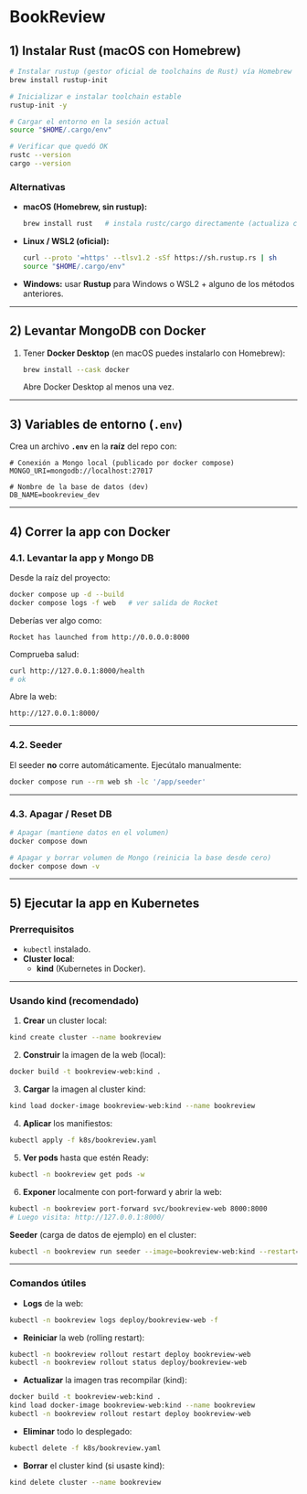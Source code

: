# BookReview

## 1) Instalar Rust (macOS con Homebrew)

```bash
# Instalar rustup (gestor oficial de toolchains de Rust) vía Homebrew
brew install rustup-init

# Inicializar e instalar toolchain estable
rustup-init -y

# Cargar el entorno en la sesión actual
source "$HOME/.cargo/env"

# Verificar que quedó OK
rustc --version
cargo --version
```

### Alternativas
- **macOS (Homebrew, sin rustup):**
  ```bash
  brew install rust   # instala rustc/cargo directamente (actualiza con brew upgrade)
  ```
- **Linux / WSL2 (oficial):**
  ```bash
  curl --proto '=https' --tlsv1.2 -sSf https://sh.rustup.rs | sh
  source "$HOME/.cargo/env"
  ```
- **Windows:** usar **Rustup** para Windows o WSL2 + alguno de los métodos anteriores.

---

## 2) Levantar MongoDB con Docker
1. Tener **Docker Desktop** (en macOS puedes instalarlo con Homebrew):
   ```bash
   brew install --cask docker
   ```
   Abre Docker Desktop al menos una vez.

---

## 3) Variables de entorno (`.env`)
Crea un archivo **`.env`** en la **raíz** del repo con:

```env
# Conexión a Mongo local (publicado por docker compose)
MONGO_URI=mongodb://localhost:27017

# Nombre de la base de datos (dev)
DB_NAME=bookreview_dev
```


---

## 4) Correr la app con Docker

### 4.1. Levantar la app y Mongo DB
Desde la raíz del proyecto:

```bash
docker compose up -d --build
docker compose logs -f web   # ver salida de Rocket
```

Deberías ver algo como:
```
Rocket has launched from http://0.0.0.0:8000
```

Comprueba salud:
```bash
curl http://127.0.0.1:8000/health
# ok
```

Abre la web:
```
http://127.0.0.1:8000/
```

---

### 4.2. Seeder
El seeder **no** corre automáticamente. Ejecútalo manualmente:

```bash
docker compose run --rm web sh -lc '/app/seeder'
```
---

### 4.3. Apagar / Reset DB
```bash
# Apagar (mantiene datos en el volumen)
docker compose down

# Apagar y borrar volumen de Mongo (reinicia la base desde cero)
docker compose down -v

```

---
## 5) Ejecutar la app en **Kubernetes**

### Prerrequisitos
- `kubectl` instalado.
- **Cluster local**:
  - **kind** (Kubernetes in Docker).


---

### Usando **kind** (recomendado)
1) **Crear** un cluster local:
```bash
kind create cluster --name bookreview
```

2) **Construir** la imagen de la web (local):
```bash
docker build -t bookreview-web:kind .
```

3) **Cargar** la imagen al cluster kind:
```bash
kind load docker-image bookreview-web:kind --name bookreview
```

4) **Aplicar** los manifiestos:
```bash
kubectl apply -f k8s/bookreview.yaml
```

5) **Ver pods** hasta que estén Ready:
```bash
kubectl -n bookreview get pods -w
```

6) **Exponer** localmente con port-forward y abrir la web:
```bash
kubectl -n bookreview port-forward svc/bookreview-web 8000:8000
# Luego visita: http://127.0.0.1:8000/
```

**Seeder** (carga de datos de ejemplo) en el cluster:
```bash
kubectl -n bookreview run seeder --image=bookreview-web:kind --restart=Never --rm -it -- /app/seeder
```

---

### Comandos útiles
- **Logs** de la web:
```bash
kubectl -n bookreview logs deploy/bookreview-web -f
```

- **Reiniciar** la web (rolling restart):
```bash
kubectl -n bookreview rollout restart deploy bookreview-web
kubectl -n bookreview rollout status deploy/bookreview-web
```

- **Actualizar** la imagen tras recompilar (kind):
```bash
docker build -t bookreview-web:kind .
kind load docker-image bookreview-web:kind --name bookreview
kubectl -n bookreview rollout restart deploy bookreview-web
```

- **Eliminar** todo lo desplegado:
```bash
kubectl delete -f k8s/bookreview.yaml
```

- **Borrar** el cluster kind (si usaste kind):
```bash
kind delete cluster --name bookreview
```
